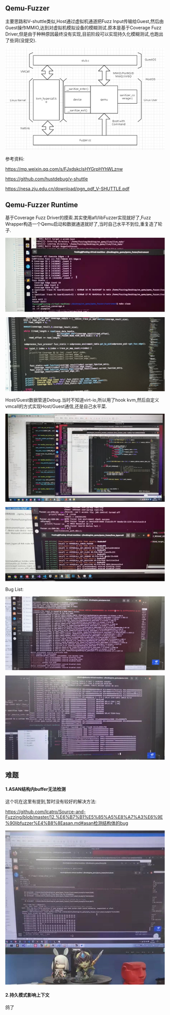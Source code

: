

## Qemu-Fuzzer

主要思路和V-shuttle类似,Host通过虚拟机通道把Fuzz Input传输给Guest,然后由Guest操作MMIO,达到对虚拟机模拟设备的模糊测试.原本是基于Coverage Fuzz Driver,但是由于种种原因最终没有实现,目前阶段可以实现持久化模糊测试,也跑出了些洞(没提交).



![](pic/arch.png)



参考资料:

https://mp.weixin.qq.com/s/FJxdskcIsHYGrpHYhWLznw

https://github.com/hustdebug/v-shuttle

https://nesa.zju.edu.cn/download/pgn_pdf_V-SHUTTLE.pdf



## Qemu-Fuzzer Runtime



基于Coverage Fuzz Driver的摸索.其实使用afl/libFuzzer实现就好了,Fuzz Wrapper构造一个Qemu启动和数据通道就好了,当时自己水平不到位,重复造了轮子.



![](pic/2fde5b77d776d930108d60f3384100e.jpg)



![](pic/701e257a95c654c3586cd22d94c49ca.jpg)



Host/Guest数据管道Debug.当时不知道virt-io,所以用了hook kvm,然后自定义vmcall的方式实现Host/Guest通信,还是自己水平菜.



![](pic/aa009156bcc7b4091a1ac1491234c69.jpg)



![](pic/b14a9696fde72c1a496a485cdb7cee5.jpg)



Bug List:



![](pic/42c1747f0d5e86b55ae0fc8a9c5570c.jpg)



![](pic/d64ffe3f41df2b214f2f98efc419e50.jpg)



## 难题



#### 1.ASAN结构内buffer无法检测

这个坑在这里有提到,暂时没有较好的解决方法:

https://github.com/lcatro/Source-and-Fuzzing/blob/master/12.%E6%B7%B1%E5%85%A5%E8%A7%A3%E6%9E%90libfuzzer%E4%B8%8Easan.md#asan检测结构体的bug



![](pic/6e883797d03acc6203ae49e65e141d2.jpg)





#### 2.持久模式影响上下文

鸽了

